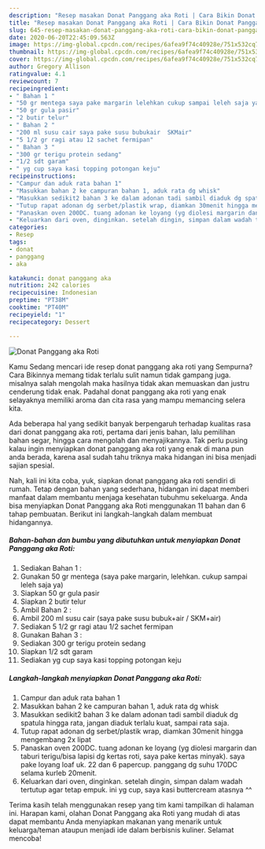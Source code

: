 ```yaml
---
description: "Resep masakan Donat Panggang aka Roti | Cara Bikin Donat Panggang aka Roti Yang Enak Dan Mudah"
title: "Resep masakan Donat Panggang aka Roti | Cara Bikin Donat Panggang aka Roti Yang Enak Dan Mudah"
slug: 645-resep-masakan-donat-panggang-aka-roti-cara-bikin-donat-panggang-aka-roti-yang-enak-dan-mudah
date: 2020-06-20T22:45:09.563Z
image: https://img-global.cpcdn.com/recipes/6afea9f74c40928e/751x532cq70/donat-panggang-aka-roti-foto-resep-utama.jpg
thumbnail: https://img-global.cpcdn.com/recipes/6afea9f74c40928e/751x532cq70/donat-panggang-aka-roti-foto-resep-utama.jpg
cover: https://img-global.cpcdn.com/recipes/6afea9f74c40928e/751x532cq70/donat-panggang-aka-roti-foto-resep-utama.jpg
author: Gregory Allison
ratingvalue: 4.1
reviewcount: 7
recipeingredient:
- " Bahan 1 "
- "50 gr mentega saya pake margarin lelehkan cukup sampai leleh saja ya"
- "50 gr gula pasir"
- "2 butir telur"
- " Bahan 2 "
- "200 ml susu cair saya pake susu bubukair  SKMair"
- "5 1/2 gr ragi atau 12 sachet fermipan"
- " Bahan 3 "
- "300 gr terigu protein sedang"
- "1/2 sdt garam"
- " yg cup saya kasi topping potongan keju"
recipeinstructions:
- "Campur dan aduk rata bahan 1"
- "Masukkan bahan 2 ke campuran bahan 1, aduk rata dg whisk"
- "Masukkan sedikit2 bahan 3 ke dalam adonan tadi sambil diaduk dg spatula hingga rata, jangan diaduk terlalu kuat, sampai rata saja."
- "Tutup rapat adonan dg serbet/plastik wrap, diamkan 30menit hingga mengembang 2x lipat"
- "Panaskan oven 200DC. tuang adonan ke loyang (yg diolesi margarin dan taburi terigu/bisa lapisi dg kertas roti, saya pake kertas minyak). saya pake loyang loaf uk. 22 dan 6 papercup. panggang dg suhu 170DC selama kurleb 20menit."
- "Keluarkan dari oven, dinginkan. setelah dingin, simpan dalam wadah tertutup agar tetap empuk. ini yg cup, saya kasi buttercream atasnya ^^"
categories:
- Resep
tags:
- donat
- panggang
- aka

katakunci: donat panggang aka 
nutrition: 242 calories
recipecuisine: Indonesian
preptime: "PT38M"
cooktime: "PT40M"
recipeyield: "1"
recipecategory: Dessert

---
```



![Donat Panggang aka Roti](https://img-global.cpcdn.com/recipes/6afea9f74c40928e/751x532cq70/donat-panggang-aka-roti-foto-resep-utama.jpg)

Kamu Sedang mencari ide resep donat panggang aka roti yang Sempurna? Cara Bikinnya memang tidak terlalu sulit namun tidak gampang juga. misalnya salah mengolah maka hasilnya tidak akan memuaskan dan justru cenderung tidak enak. Padahal donat panggang aka roti yang enak selayaknya memiliki aroma dan cita rasa yang mampu memancing selera kita.

Ada beberapa hal yang sedikit banyak berpengaruh terhadap kualitas rasa dari donat panggang aka roti, pertama dari jenis bahan, lalu pemilihan bahan segar, hingga cara mengolah dan menyajikannya. Tak perlu pusing kalau ingin menyiapkan donat panggang aka roti yang enak di mana pun anda berada, karena asal sudah tahu triknya maka hidangan ini bisa menjadi sajian spesial.




Nah, kali ini kita coba, yuk, siapkan donat panggang aka roti sendiri di rumah. Tetap dengan bahan yang sederhana, hidangan ini dapat memberi manfaat dalam membantu menjaga kesehatan tubuhmu sekeluarga. Anda bisa menyiapkan Donat Panggang aka Roti menggunakan 11 bahan dan 6 tahap pembuatan. Berikut ini langkah-langkah dalam membuat hidangannya.

<!--inarticleads1-->

##### Bahan-bahan dan bumbu yang dibutuhkan untuk menyiapkan Donat Panggang aka Roti:

1. Sediakan  Bahan 1 :
1. Gunakan 50 gr mentega (saya pake margarin, lelehkan. cukup sampai leleh saja ya)
1. Siapkan 50 gr gula pasir
1. Siapkan 2 butir telur
1. Ambil  Bahan 2 :
1. Ambil 200 ml susu cair (saya pake susu bubuk+air / SKM+air)
1. Sediakan 5 1/2 gr ragi atau 1/2 sachet fermipan
1. Gunakan  Bahan 3 :
1. Sediakan 300 gr terigu protein sedang
1. Siapkan 1/2 sdt garam
1. Sediakan  yg cup saya kasi topping potongan keju




<!--inarticleads2-->

##### Langkah-langkah menyiapkan Donat Panggang aka Roti:

1. Campur dan aduk rata bahan 1
1. Masukkan bahan 2 ke campuran bahan 1, aduk rata dg whisk
1. Masukkan sedikit2 bahan 3 ke dalam adonan tadi sambil diaduk dg spatula hingga rata, jangan diaduk terlalu kuat, sampai rata saja.
1. Tutup rapat adonan dg serbet/plastik wrap, diamkan 30menit hingga mengembang 2x lipat
1. Panaskan oven 200DC. tuang adonan ke loyang (yg diolesi margarin dan taburi terigu/bisa lapisi dg kertas roti, saya pake kertas minyak). saya pake loyang loaf uk. 22 dan 6 papercup. panggang dg suhu 170DC selama kurleb 20menit.
1. Keluarkan dari oven, dinginkan. setelah dingin, simpan dalam wadah tertutup agar tetap empuk. ini yg cup, saya kasi buttercream atasnya ^^




Terima kasih telah menggunakan resep yang tim kami tampilkan di halaman ini. Harapan kami, olahan Donat Panggang aka Roti yang mudah di atas dapat membantu Anda menyiapkan makanan yang menarik untuk keluarga/teman ataupun menjadi ide dalam berbisnis kuliner. Selamat mencoba!
